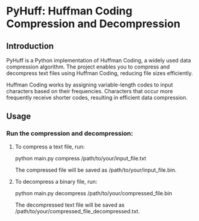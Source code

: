 # PyHuff: Huffman Coding Compression and Decompression

## Introduction

PyHuff is a Python implementation of Huffman Coding, a widely used data compression algorithm.
The project enables you to compress and decompress text files using Huffman Coding, reducing file sizes efficiently.


Huffman Coding works by assigning variable-length codes to input characters based on their frequencies. Characters that occur more frequently receive shorter codes, resulting in efficient data compression.

## Usage

### Run the compression and decompression:

  1. To compress a text file, run:

      python main.py compress /path/to/your/input_file.txt

      The compressed file will be saved as /path/to/your/input_file.bin.

  3. To decompress a binary file, run:
  
       python main.py decompress /path/to/your/compressed_file.bin
     
       The decompressed text file will be saved as /path/to/your/compressed_file_decompressed.txt.

